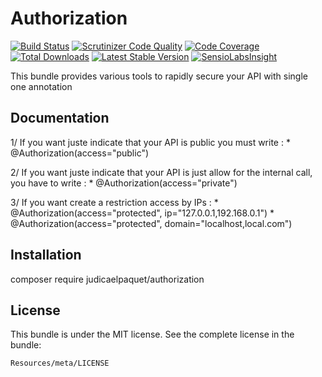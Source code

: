 Authorization
=============

[![Build Status](https://travis-ci.org/judicaelpaquet/authorization.svg?branch=master)](https://travis-ci.org/judicaelpaquet/authorization)
[![Scrutinizer Code Quality](https://scrutinizer-ci.com/g/judicaelpaquet/authorization/badges/quality-score.png?b=master)](https://scrutinizer-ci.com/g/judicaelpaquet/authorization/?branch=master)
[![Code Coverage](https://scrutinizer-ci.com/g/judicaelpaquet/authorization/badges/coverage.png?b=master)](https://scrutinizer-ci.com/g/judicaelpaquet/authorization/?branch=master)
[![Total Downloads](https://poser.pugx.org/judicaelpaquet/authorization/downloads.svg)](https://packagist.org/judicaelpaquet/authorization/venus3)
[![Latest Stable Version](https://poser.pugx.org/judicaelpaquet/authorization/v/stable.svg)](https://packagist.org/packages/judicaelpaquet/authorization)
[![SensioLabsInsight](https://insight.sensiolabs.com/projects/240b0572-6d68-4f92-b60d-f18356b50a96/mini.png)](https://insight.sensiolabs.com/projects/240b0572-6d68-4f92-b60d-f18356b50a96)

This bundle provides various tools to rapidly secure your API with single one annotation


Documentation
-------------

1/ If you want juste indicate that your API is public you must write :
     * @Authorization(access="public")

2/ If you want juste indicate that your API is just allow for the internal call, you have to write :
     * @Authorization(access="private")

3/ If you want create a restriction access by IPs :
     * @Authorization(access="protected", ip="127.0.0.1,192.168.0.1")
     * @Authorization(access="protected", domain="localhost,local.com")

Installation
------------

composer require judicaelpaquet/authorization

License
-------

This bundle is under the MIT license. See the complete license in the bundle:

    Resources/meta/LICENSE